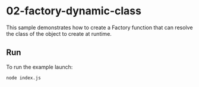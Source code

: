 # 02-factory-dynamic-class

This sample demonstrates how to create a Factory function that can resolve the class of the object to create at runtime.

## Run

To run the example launch:

```bash
node index.js
```

